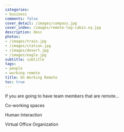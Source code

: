 ```yaml
---
categories:
- business
comments: false
cover_detail: /images/compass.jpg
cover_index: /images/remote-log-cabin.sq.jpg
description: desc
photos:
- /images/train.jpg
- /images/station.jpg
- /images/desert.jpg
- /images/eagle.jpg
subtitle: subtitle
tags:
- people
- working remote
title: On Working Remote
toc: true
---
```


If you are going to have team members that are remote...

Co-working spaces

Human Interaction

Virtual Office Organization